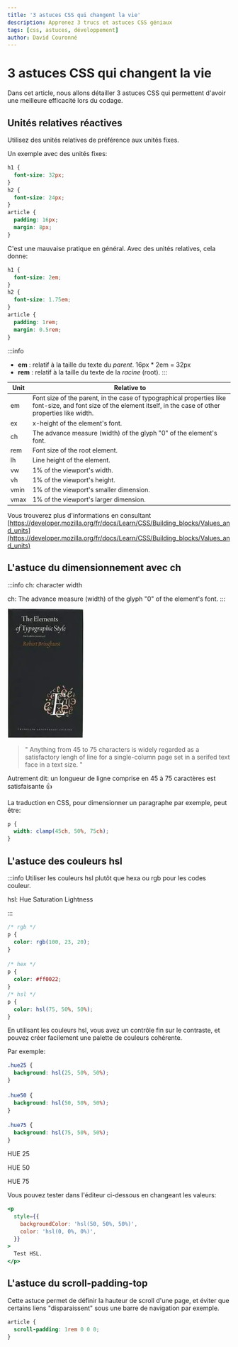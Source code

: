 ```yaml
---
title: '3 astuces CSS qui changent la vie'
description: Apprenez 3 trucs et astuces CSS géniaux
tags: [css, astuces, développement]
author: David Couronné
---
```


# 3 astuces CSS qui changent la vie

Dans cet article, nous allons détailler 3 astuces CSS qui permettent d'avoir une meilleure efficacité
lors du codage.

<!--truncate-->

## Unités relatives réactives

Utilisez des unités relatives de préférence aux unités fixes.

Un exemple avec des unités fixes:

```css
h1 {
  font-size: 32px;
}
h2 {
  font-size: 24px;
}
article {
  padding: 16px;
  margin: 8px;
}
```

C'est une mauvaise pratique en général. Avec des unités relatives, cela donne:

```css
h1 {
  font-size: 2em;
}
h2 {
  font-size: 1.75em;
}
article {
  padding: 1rem;
  margin: 0.5rem;
}
```

:::info

- **em** : relatif à la taille du texte du _parent_. 16px \* 2em = 32px
- **rem** : relatif à la taille du texte de la _racine_ (root).
  :::

| Unit | Relative to                                                                                                                                                       |
| ---- | ----------------------------------------------------------------------------------------------------------------------------------------------------------------- |
| em   | Font size of the parent, in the case of typographical properties like font-size, and font size of the element itself, in the case of other properties like width. |
| ex   | x-height of the element's font.                                                                                                                                   |
| ch   | The advance measure (width) of the glyph "0" of the element's font.                                                                                               |
| rem  | Font size of the root element.                                                                                                                                    |
| lh   | Line height of the element.                                                                                                                                       |
| vw   | 1% of the viewport's width.                                                                                                                                       |
| vh   | 1% of the viewport's height.                                                                                                                                      |
| vmin | 1% of the viewport's smaller dimension.                                                                                                                           |
| vmax | 1% of the viewport's larger dimension.                                                                                                                            |

Vous trouverez plus d'informations en consultant [https://developer.mozilla.org/fr/docs/Learn/CSS/Building_blocks/Values_and_units](https://developer.mozilla.org/fr/docs/Learn/CSS/Building_blocks/Values_and_units)

## L'astuce du dimensionnement avec ch

:::info
ch: character width

ch: The advance measure (width) of the glyph "0" of the element's font.
:::

<div style={{textAlign: 'center'}}>

![The Elements of Typographic Style](the-elements-of-typographic-style.webp)

</div>

> " Anything from 45 to 75 characters is widely regarded as a satisfactory
> lengh of line for a single-column page set in a serifed text face in a text size. "

Autrement dit: un longueur de ligne comprise en 45 à 75 caractères est satisfaisante 👍

La traduction en CSS, pour dimensionner un paragraphe par exemple, peut être:

```css
p {
  width: clamp(45ch, 50%, 75ch);
}
```

## L'astuce des couleurs hsl

:::info
Utiliser les couleurs hsl plutôt que hexa ou rgb pour les codes couleur.

hsl: Hue Saturation Lightness

:::

```css
/* rgb */
p {
  color: rgb(100, 23, 20);
}

/* hex */
p {
  color: #ff0022;
}
/* hsl */
p {
  color: hsl(75, 50%, 50%);
}
```

En utilisant les couleurs hsl, vous avez un contrôle fin sur le contraste,
et pouvez créer facilement une palette de couleurs cohérente.

Par exemple:

```css
.hue25 {
  background: hsl(25, 50%, 50%);
}

.hue50 {
  background: hsl(50, 50%, 50%);
}

.hue75 {
  background: hsl(75, 50%, 50%);
}
```

<p style={{backgroundColor: "hsl(25, 50%, 50%)", color: "black"}}>HUE 25 </p>
<p style={{backgroundColor: "hsl(50, 50%, 50%)", color: "black"}}>HUE 50 </p>
<p style={{backgroundColor: "hsl(75, 50%, 50%)", color: "black"}}>HUE 75 </p>

Vous pouvez tester dans l'éditeur ci-dessous en changeant les valeurs:

```jsx live
<p
  style={{
    backgroundColor: 'hsl(50, 50%, 50%)',
    color: 'hsl(0, 0%, 0%)',
  }}
>
  Test HSL.
</p>
```

## L'astuce du scroll-padding-top

Cette astuce permet de définir la hauteur de scroll d'une page, et éviter que
certains liens "disparaissent" sous une barre de navigation par exemple.

```css
article {
  scroll-padding: 1rem 0 0 0;
}
```
